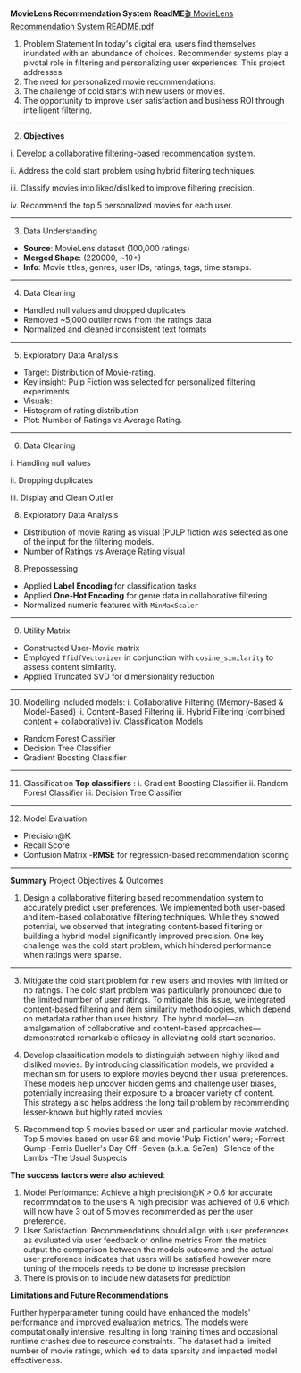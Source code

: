 **MovieLens Recommendation System ReadME**[🎬 MovieLens Recommendation System README.pdf](https://github.com/user-attachments/files/19862047/MovieLens.Recommendation.System.README.pdf)

1. Problem Statement
In today's digital era, users find themselves inundated with an abundance of choices.
Recommender systems play a pivotal role in filtering and personalizing user
experiences. This project addresses:
1. The need for personalized movie recommendations.
2. The challenge of cold starts with new users or movies.
3. The opportunity to improve user satisfaction and business ROI through intelligent
filtering.
---
2. **Objectives**
   
i. Develop a collaborative filtering-based recommendation system.

ii. Address the cold start problem using hybrid filtering techniques.

iii. Classify movies into liked/disliked to improve filtering precision.

iv. Recommend the top 5 personalized movies for each user.

---
3. Data Understanding
- **Source**: MovieLens dataset (100,000 ratings)
- **Merged Shape**: (220000, ~10+)
- **Info**: Movie titles, genres, user IDs, ratings, tags, time stamps.
---
4. Data Cleaning
- Handled null values and dropped duplicates
- Removed ~5,000 outlier rows from the ratings data
- Normalized and cleaned inconsistent text formats
---
5. Exploratory Data Analysis
- Target: Distribution of Movie-rating.
- Key insight: Pulp Fiction was selected for personalized filtering experiments
- Visuals:
- Histogram of rating distribution
- Plot: Number of Ratings vs Average Rating.
---
6. Data Cleaning
   
i. Handling null values

ii. Dropping duplicates

iii. Display and Clean Outlier

8. Exploratory Data Analysis
- Distribution of movie Rating as visual (PULP fiction was selected as one of the
input for the filtering models.
- Number of Ratings vs Average Rating visual
8. Prepossessing
- Applied **Label Encoding** for classification tasks
- Applied **One-Hot Encoding** for genre data in collaborative filtering
- Normalized numeric features with `MinMaxScaler`
---
9. Utility Matrix
- Constructed User-Movie matrix
- Employed `TfidfVectorizer` in conjunction with `cosine_similarity` to assess content
similarity.
- Applied Truncated SVD for dimensionality reduction
---
10. Modelling
Included models:
i. Collaborative Filtering (Memory-Based & Model-Based)
ii. Content-Based Filtering
iii. Hybrid Filtering (combined content + collaborative)
iv. Classification Models
- Random Forest Classifier
- Decision Tree Classifier
- Gradient Boosting Classifier
---
11. Classification
**Top classifiers** :
i. Gradient Boosting Classifier
ii. Random Forest Classifier
iii. Decision Tree Classifier
---
12. Model Evaluation
- Precision@K
- Recall Score
- Confusion Matrix
-**RMSE** for regression-based recommendation scoring
---
**Summary**
Project Objectives & Outcomes
1. Design a collaborative filtering based recommendation system to accurately predict
user preferences.
We implemented both user-based and item-based collaborative filtering techniques.
While they showed potential, we observed that integrating content-based filtering or
building a hybrid model significantly improved precision. One key challenge was the
cold start problem, which hindered performance when ratings were sparse.
---
3. Mitigate the cold start problem for new users and movies with limited or no ratings.
The cold start problem was particularly pronounced due to the limited number of user
ratings. To mitigate this issue, we integrated content-based filtering and item
similarity methodologies, which depend on metadata rather than user history. The
hybrid model—an amalgamation of collaborative and content-based approaches—
demonstrated remarkable efficacy in alleviating cold start scenarios.

5. Develop classification models to distinguish between highly liked and disliked
movies.
By introducing classification models, we provided a mechanism for users to explore
movies beyond their usual preferences. These models help uncover hidden gems and
challenge user biases, potentially increasing their exposure to a broader variety of
content. This strategy also helps address the long tail problem by recommending
lesser-known but highly rated movies.

7. Recommend top 5 movies based on user and particular movie watched.
Top 5 movies based on user 68 and movie 'Pulp Fiction' were;
   -Forrest Gump
   -Ferris Bueller's Day Off
   -Seven (a.k.a. Se7en)
   -Silence of the Lambs
   -The Usual Suspects

**The success factors were also achieved**:
1. Model Performance: Achieve a high precision@K > 0.6 for accurate recommndation to
the users
A high precision was achieved of 0.6 which will now have 3 out of 5 movies recommended
as per the user preference.
2. User Satisfaction: Recommendations should align with user preferences as evaluated
via user feedback or online metrics
From the metrics output the comparison between the models outcome and the actual user
preference indicates that users will be satisfied however more tuning of the models
needs to be done to increase precision
3. There is provision to include new datasets for prediction

**Limitations and Future Recommendations**

Further hyperparameter tuning could have enhanced the models' performance and improved
evaluation metrics.
The models were computationally intensive, resulting in long training times and
occasional runtime crashes due to resource constraints.
The dataset had a limited number of movie ratings, which led to data sparsity and
impacted model effectiveness.
